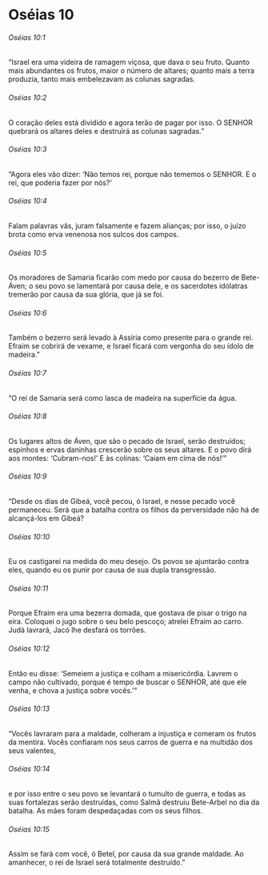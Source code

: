 # Oséias 10

###### Oséias 10:1

“Israel era uma videira de ramagem viçosa, que dava o seu fruto. Quanto mais abundantes os frutos, maior o número de altares; quanto mais a terra produzia, tanto mais embelezavam as colunas sagradas.

###### Oséias 10:2

O coração deles está dividido e agora terão de pagar por isso. O SENHOR quebrará os altares deles e destruirá as colunas sagradas.”

###### Oséias 10:3

“Agora eles vão dizer: ‘Não temos rei, porque não tememos o SENHOR. E o rei, que poderia fazer por nós?’

###### Oséias 10:4

Falam palavras vãs, juram falsamente e fazem alianças; por isso, o juízo brota como erva venenosa nos sulcos dos campos.

###### Oséias 10:5

Os moradores de Samaria ficarão com medo por causa do bezerro de Bete-Áven; o seu povo se lamentará por causa dele, e os sacerdotes idólatras tremerão por causa da sua glória, que já se foi.

###### Oséias 10:6

Também o bezerro será levado à Assíria como presente para o grande rei. Efraim se cobrirá de vexame, e Israel ficará com vergonha do seu ídolo de madeira.”

###### Oséias 10:7

“O rei de Samaria será como lasca de madeira na superfície da água.

###### Oséias 10:8

Os lugares altos de Áven, que são o pecado de Israel, serão destruídos; espinhos e ervas daninhas crescerão sobre os seus altares. E o povo dirá aos montes: ‘Cubram-nos!’ E às colinas: ‘Caiam em cima de nós!’”

###### Oséias 10:9

“Desde os dias de Gibeá, você pecou, ó Israel, e nesse pecado você permaneceu. Será que a batalha contra os filhos da perversidade não há de alcançá-los em Gibeá?

###### Oséias 10:10

Eu os castigarei na medida do meu desejo. Os povos se ajuntarão contra eles, quando eu os punir por causa de sua dupla transgressão.

###### Oséias 10:11

Porque Efraim era uma bezerra domada, que gostava de pisar o trigo na eira. Coloquei o jugo sobre o seu belo pescoço; atrelei Efraim ao carro. Judá lavrará, Jacó lhe desfará os torrões.

###### Oséias 10:12

Então eu disse: ‘Semeiem a justiça e colham a misericórdia. Lavrem o campo não cultivado, porque é tempo de buscar o SENHOR, até que ele venha, e chova a justiça sobre vocês.’”

###### Oséias 10:13

“Vocês lavraram para a maldade, colheram a injustiça e comeram os frutos da mentira. Vocês confiaram nos seus carros de guerra e na multidão dos seus valentes,

###### Oséias 10:14

e por isso entre o seu povo se levantará o tumulto de guerra, e todas as suas fortalezas serão destruídas, como Salmã destruiu Bete-Arbel no dia da batalha. As mães foram despedaçadas com os seus filhos.

###### Oséias 10:15

Assim se fará com você, ó Betel, por causa da sua grande maldade. Ao amanhecer, o rei de Israel será totalmente destruído.”

